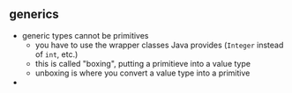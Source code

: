 ## generics
- generic types cannot be primitives
    - you have to use the wrapper classes Java provides (`Integer` instead of `int`, etc.)
    - this is called "boxing", putting a primitieve into a value type
    - unboxing is where you convert a value type into a primitive
- 
